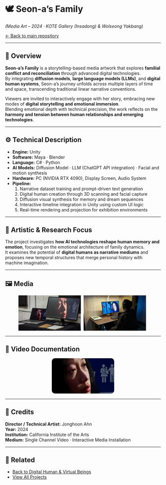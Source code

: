 # 🕊️ Seon-a’s Family  
*(Media Art – 2024 · KOTE Gallery (Insadong) & Wolseong Yakbang)*  

[← Back to main repository](https://github.com/reusahn/Unity-Unreal-Interaction-Research/tree/main)

---

## 🧩 Overview  
**Seon-a’s Family** is a storytelling-based media artwork that explores **familial conflict and reconciliation** through advanced digital technologies.  
By integrating **diffusion models**, **large language models (LLMs)**, and **digital human systems**, Seon-a’s journey unfolds across multiple layers of time and space, transcending traditional linear narrative conventions.  

Viewers are invited to interactively engage with her story, embracing new modes of **digital storytelling and emotional immersion**.  
Blending emotional depth with technical precision, the work reflects on the **harmony and tension between human relationships and emerging technologies**.

---

## ⚙️ Technical Description  
- **Engine:** Unity  
- **Software:** Maya · Blender  
- **Language:** C# · Python  
- **AI Models:** Diffusion Model · LLM (ChatGPT API integration) · Facial and motion synthesis  
- **Hardware:** PC (NVIDIA RTX 4090), Display Screen, Audio System  
- **Pipeline:**  
  1. Narrative dataset training and prompt-driven text generation  
  2. Digital human creation through 3D scanning and facial capture  
  3. Diffusion visual synthesis for memory and dream sequences  
  4. Interactive timeline integration in Unity using custom UI logic  
  5. Real-time rendering and projection for exhibition environments  

---

## 🧠 Artistic & Research Focus  
The project investigates **how AI technologies reshape human memory and emotion**, focusing on the emotional architecture of family dynamics.  
It examines the potential of **digital humans as narrative mediums** and proposes new temporal structures that merge personal history with machine imagination.  

---

## 🖼️ Media
<p align="center">
  <img src="./media/SeonaFamily_01.jpg" width="40%" style="margin-right:5px;"/>  
  <img src="./media/SeonaFamily_02.jpg" width="40%" style="margin-right:5px;"/>
</p>

---

## 🎥 Video Documentation
<p align="center">
  <a href="https://vimeo.com/your-video-link-here">
    <img src="./media/SeonaFamily_Thumb.jpg" width="40%" style="border-radius:10px;"/>
  </a>
</p>

---

## 👤 Credits  
**Director / Technical Artist:** Jonghoon Ahn  
**Year:** 2024  
**Institution:** California Institute of the Arts  
**Medium:** Single Channel Video · Interactive Media Installation  

---

## 🔗 Related  
- [Back to Digital Human & Virtual Beings](../README.md)  
- [View All Projects](https://github.com/reusahn/Unity-Unreal-Interaction-Research/tree/main)

